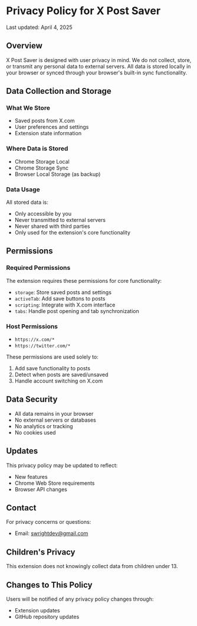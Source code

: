 # Privacy Policy for X Post Saver

Last updated: April 4, 2025

## Overview
X Post Saver is designed with user privacy in mind. We do not collect, store, or transmit any personal data to external servers. All data is stored locally in your browser or synced through your browser's built-in sync functionality.

## Data Collection and Storage

### What We Store
- Saved posts from X.com
- User preferences and settings
- Extension state information

### Where Data is Stored
- Chrome Storage Local
- Chrome Storage Sync
- Browser Local Storage (as backup)

### Data Usage
All stored data is:
- Only accessible by you
- Never transmitted to external servers
- Never shared with third parties
- Only used for the extension's core functionality

## Permissions

### Required Permissions
The extension requires these permissions for core functionality:
- `storage`: Store saved posts and settings
- `activeTab`: Add save buttons to posts
- `scripting`: Integrate with X.com interface
- `tabs`: Handle post opening and tab synchronization

### Host Permissions
- `https://x.com/*`
- `https://twitter.com/*`

These permissions are used solely to:
1. Add save functionality to posts
2. Detect when posts are saved/unsaved
3. Handle account switching on X.com

## Data Security
- All data remains in your browser
- No external servers or databases
- No analytics or tracking
- No cookies used

## Updates
This privacy policy may be updated to reflect:
- New features
- Chrome Web Store requirements
- Browser API changes

## Contact
For privacy concerns or questions:
- Email: swrightdev@gmail.com

## Children's Privacy
This extension does not knowingly collect data from children under 13.

## Changes to This Policy
Users will be notified of any privacy policy changes through:
- Extension updates
- GitHub repository updates

